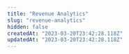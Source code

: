 ```yaml
---
title: "Revenue Analytics"
slug: "revenue-analytics"
hidden: false
createdAt: "2023-03-20T23:42:28.118Z"
updatedAt: "2023-03-20T23:42:28.118Z"
---
```

